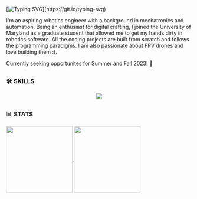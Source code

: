 [![Typing SVG](https://readme-typing-svg.demolab.com?font=Courier&pause=10000&vCenter=true&width=435&lines=>Hello+World!+This+is+Aaqib!)](https://git.io/typing-svg)

I'm an aspiring robotics engineer with a background in mechatronics and automation. Being an enthusiast for digital crafting, I joined the University of Maryland as a graduate student that allowed me to get my hands dirty in robotics software. All the coding projects are built from scratch and follows the programming paradigms. I am also passionate about FPV drones and love building them :).

Currently seeking opportunites for Summer and Fall 2023! 
:robot:

##
### :hammer_and_wrench: SKILLS 
<p align="center">
  <a href="https://skillicons.dev">
    <img src="https://skillicons.dev/icons?i=linux,bash,html,arduino,raspberrypi,ros,cpp,py,vscode,github,docker,autocad,latex" />
  </a>
</p>

##
### :bar_chart: STATS
<a href="https://github.com/aaqibsb">
  <img height=180 align="center" src="https://github-readme-stats.vercel.app/api/top-langs/?username=aaqibsb&layout=compact&border_radius=1&theme=tokyonight" />
</a>
<a href="https://github.com/anuraghazra/convoychat">
  <img height=180 align="center" src="https://github-readme-activity-graph.vercel.app/graph?username=aaqibsb&theme=tokyo-night" />
</a>

<!--
**aaqibsb/aaqibsb** is a ✨ _special_ ✨ repository because its `README.md` (this file) appears on your GitHub profile.

Here are some ideas to get you started:

- 🔭 I’m currently working on ...
- 🌱 I’m currently learning ...
- 👯 I’m looking to collaborate on ...
- 🤔 I’m looking for help with ...
- 💬 Ask me about ...
- 📫 How to reach me: ...
- 😄 Pronouns: ...
- ⚡ Fun fact: ...
-->
